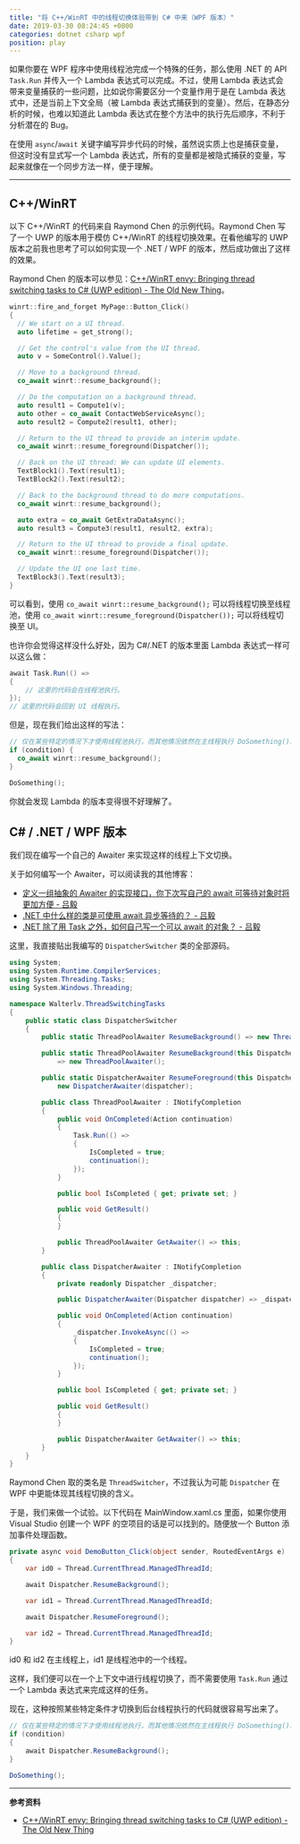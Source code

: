 ```yaml
---
title: "将 C++/WinRT 中的线程切换体验带到 C# 中来（WPF 版本）"
date: 2019-03-30 08:24:45 +0800
categories: dotnet csharp wpf
position: play
---
```


如果你要在 WPF 程序中使用线程池完成一个特殊的任务，那么使用 .NET 的 API `Task.Run` 并传入一个 Lambda 表达式可以完成。不过，使用 Lambda 表达式会带来变量捕获的一些问题，比如说你需要区分一个变量作用于是在 Lambda 表达式中，还是当前上下文全局（被 Lambda 表达式捕获到的变量）。然后，在静态分析的时候，也难以知道此 Lambda 表达式在整个方法中的执行先后顺序，不利于分析潜在的 Bug。

在使用 `async`/`await` 关键字编写异步代码的时候，虽然说实质上也是捕获变量，但这时没有显式写一个 Lambda 表达式，所有的变量都是被隐式捕获的变量，写起来就像在一个同步方法一样，便于理解。

---

<div id="toc"></div>

## C++/WinRT

以下 C++/WinRT 的代码来自 Raymond Chen 的示例代码。Raymond Chen 写了一个 UWP 的版本用于模仿 C++/WinRT 的线程切换效果。在看他编写的 UWP 版本之前我也思考了可以如何实现一个 .NET / WPF 的版本，然后成功做出了这样的效果。

Raymond Chen 的版本可以参见：[C++/WinRT envy: Bringing thread switching tasks to C# (UWP edition) - The Old New Thing](https://devblogs.microsoft.com/oldnewthing/20190328-00/?p=102368)。

```cpp
winrt::fire_and_forget MyPage::Button_Click()
{
  // We start on a UI thread.
  auto lifetime = get_strong();

  // Get the control's value from the UI thread.
  auto v = SomeControl().Value();

  // Move to a background thread.
  co_await winrt::resume_background();

  // Do the computation on a background thread.
  auto result1 = Compute1(v);
  auto other = co_await ContactWebServiceAsync();
  auto result2 = Compute2(result1, other);

  // Return to the UI thread to provide an interim update.
  co_await winrt::resume_foreground(Dispatcher());

  // Back on the UI thread: We can update UI elements.
  TextBlock1().Text(result1);
  TextBlock2().Text(result2);

  // Back to the background thread to do more computations.
  co_await winrt::resume_background();

  auto extra = co_await GetExtraDataAsync();
  auto result3 = Compute3(result1, result2, extra);

  // Return to the UI thread to provide a final update.
  co_await winrt::resume_foreground(Dispatcher());

  // Update the UI one last time.
  TextBlock3().Text(result3);
}
```

可以看到，使用 `co_await winrt::resume_background();` 可以将线程切换至线程池，使用 `co_await winrt::resume_foreground(Dispatcher());` 可以将线程切换至 UI。

也许你会觉得这样没什么好处，因为 C#/.NET 的版本里面 Lambda 表达式一样可以这么做：

```csharp
await Task.Run(() =>
{
    // 这里的代码会在线程池执行。
});
// 这里的代码会回到 UI 线程执行。
```

但是，现在我们给出这样的写法：

```cpp
// 仅在某些特定的情况下才使用线程池执行，而其他情况依然在主线程执行 DoSomething()。
if (condition) {
  co_await winrt::resume_background();
}

DoSomething();
```

你就会发现 Lambda 的版本变得很不好理解了。

## C# / .NET / WPF 版本

我们现在编写一个自己的 Awaiter 来实现这样的线程上下文切换。

关于如何编写一个 Awaiter，可以阅读我的其他博客：

- [定义一组抽象的 Awaiter 的实现接口，你下次写自己的 await 可等待对象时将更加方便 - 吕毅](/post/abstract-awaitable-and-awaiter.html)
- [.NET 中什么样的类是可使用 await 异步等待的？ - 吕毅](/post/what-is-an-awaiter.html)
- [.NET 除了用 Task 之外，如何自己写一个可以 await 的对象？ - 吕毅](/post/understand-and-write-custom-awaiter.html)

这里，我直接贴出我编写的 `DispatcherSwitcher` 类的全部源码。

```csharp
using System;
using System.Runtime.CompilerServices;
using System.Threading.Tasks;
using System.Windows.Threading;

namespace Walterlv.ThreadSwitchingTasks
{
    public static class DispatcherSwitcher
    {
        public static ThreadPoolAwaiter ResumeBackground() => new ThreadPoolAwaiter();

        public static ThreadPoolAwaiter ResumeBackground(this Dispatcher dispatcher)
            => new ThreadPoolAwaiter();

        public static DispatcherAwaiter ResumeForeground(this Dispatcher dispatcher) =>
            new DispatcherAwaiter(dispatcher);

        public class ThreadPoolAwaiter : INotifyCompletion
        {
            public void OnCompleted(Action continuation)
            {
                Task.Run(() =>
                {
                    IsCompleted = true;
                    continuation();
                });
            }

            public bool IsCompleted { get; private set; }

            public void GetResult()
            {
            }

            public ThreadPoolAwaiter GetAwaiter() => this;
        }

        public class DispatcherAwaiter : INotifyCompletion
        {
            private readonly Dispatcher _dispatcher;

            public DispatcherAwaiter(Dispatcher dispatcher) => _dispatcher = dispatcher;

            public void OnCompleted(Action continuation)
            {
                _dispatcher.InvokeAsync(() =>
                {
                    IsCompleted = true;
                    continuation();
                });
            }

            public bool IsCompleted { get; private set; }

            public void GetResult()
            {
            }

            public DispatcherAwaiter GetAwaiter() => this;
        }
    }
}
```

Raymond Chen 取的类名是 `ThreadSwitcher`，不过我认为可能 `Dispatcher` 在 WPF 中更能体现其线程切换的含义。

于是，我们来做一个试验。以下代码在 MainWindow.xaml.cs 里面，如果你使用 Visual Studio 创建一个 WPF 的空项目的话是可以找到的。随便放一个 Button 添加事件处理函数。

```csharp
private async void DemoButton_Click(object sender, RoutedEventArgs e)
{
    var id0 = Thread.CurrentThread.ManagedThreadId;

    await Dispatcher.ResumeBackground();

    var id1 = Thread.CurrentThread.ManagedThreadId;

    await Dispatcher.ResumeForeground();

    var id2 = Thread.CurrentThread.ManagedThreadId;
}
```

id0 和 id2 在主线程上，id1 是线程池中的一个线程。

这样，我们便可以在一个上下文中进行线程切换了，而不需要使用 `Task.Run` 通过一个 Lambda 表达式来完成这样的任务。

现在，这种按照某些特定条件才切换到后台线程执行的代码就很容易写出来了。

```csharp
// 仅在某些特定的情况下才使用线程池执行，而其他情况依然在主线程执行 DoSomething()。
if (condition)
{
    await Dispatcher.ResumeBackground();
}

DoSomething();
```

---

**参考资料**

- [C++/WinRT envy: Bringing thread switching tasks to C# (UWP edition) - The Old New Thing](https://devblogs.microsoft.com/oldnewthing/20190328-00/?p=102368)
